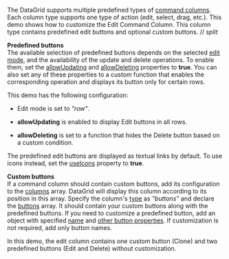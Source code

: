 The DataGrid supports multiple predefined types of [command columns](/Documentation/Guide/UI_Components/DataGrid/Columns/Column_Types/Command_Columns/). Each column type supports one type of action (edit, select, drag, etc.). This demo shows how to customize the Edit Command Column. This column type contains predefined edit buttons and optional custom buttons.
// _split_

**Predefined buttons**           
The available selection of predefined buttons depends on the selected [edit mode](/Documentation/ApiReference/UI_Components/dxDataGrid/Configuration/editing/#mode), and the availability of the update and delete operations. To enable them, set the [allowUpdating](/Documentation/ApiReference/UI_Components/dxDataGrid/Configuration/editing/#allowUpdating) and [allowDeleting](/Documentation/ApiReference/UI_Components/dxDataGrid/Configuration/editing/#allowDeleting) properties to **true**. You can also set any of these properties to a custom function that enables the corresponding operation and displays its button only for certain rows.

This demo has the following configuration:

* Edit mode is set to *"row"*.

* **allowUpdating** is enabled to display Edit buttons in all rows.
  
* **allowDeleting** is set to a function that hides the Delete button based on a custom condition.

The predefined edit buttons are displayed as textual links by default. To use icons instead, set the [useIcons](/Documentation/ApiReference/UI_Components/dxDataGrid/Configuration/editing/#useIcons) property to **true**.

**Custom buttons**             
If a command column should contain custom buttons, add its configuration to the [columns](/Documentation/ApiReference/UI_Components/dxDataGrid/Configuration/columns/) array. DataGrid will display this column according to its position in this array. Specify the column's [type](/Documentation/ApiReference/UI_Components/dxDataGrid/Configuration/columns/#type) as *"buttons"* and declare the [buttons](/Documentation/ApiReference/UI_Components/dxDataGrid/Configuration/columns/buttons/) array. It should contain your custom buttons along with the predefined buttons. If you need to customize a predefined button, add an object with specified [name](/Documentation/ApiReference/UI_Components/dxDataGrid/Configuration/columns/buttons/#name) and [other button properties](/Documentation/ApiReference/UI_Components/dxDataGrid/Configuration/columns/buttons/). If customization is not required, add only button names.

In this demo, the edit column contains one custom button (Clone) and two predefined buttons (Edit and Delete) without customization.
